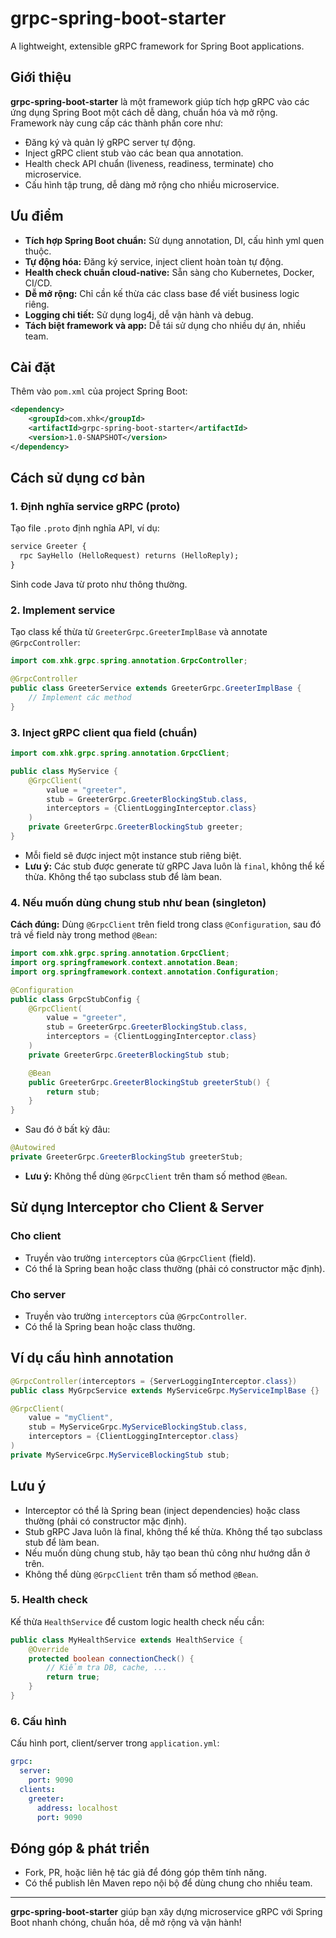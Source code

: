 # grpc-spring-boot-starter

A lightweight, extensible gRPC framework for Spring Boot applications.

## Giới thiệu

**grpc-spring-boot-starter** là một framework giúp tích hợp gRPC vào các ứng dụng Spring Boot một cách dễ dàng, chuẩn hóa và mở rộng. Framework này cung cấp các thành phần core như:
- Đăng ký và quản lý gRPC server tự động.
- Inject gRPC client stub vào các bean qua annotation.
- Health check API chuẩn (liveness, readiness, terminate) cho microservice.
- Cấu hình tập trung, dễ dàng mở rộng cho nhiều microservice.

## Ưu điểm
- **Tích hợp Spring Boot chuẩn:** Sử dụng annotation, DI, cấu hình yml quen thuộc.
- **Tự động hóa:** Đăng ký service, inject client hoàn toàn tự động.
- **Health check chuẩn cloud-native:** Sẵn sàng cho Kubernetes, Docker, CI/CD.
- **Dễ mở rộng:** Chỉ cần kế thừa các class base để viết business logic riêng.
- **Logging chi tiết:** Sử dụng log4j, dễ vận hành và debug.
- **Tách biệt framework và app:** Dễ tái sử dụng cho nhiều dự án, nhiều team.

## Cài đặt

Thêm vào `pom.xml` của project Spring Boot:
```xml
<dependency>
    <groupId>com.xhk</groupId>
    <artifactId>grpc-spring-boot-starter</artifactId>
    <version>1.0-SNAPSHOT</version>
</dependency>
```

## Cách sử dụng cơ bản

### 1. Định nghĩa service gRPC (proto)
Tạo file `.proto` định nghĩa API, ví dụ:
```proto
service Greeter {
  rpc SayHello (HelloRequest) returns (HelloReply);
}
```
Sinh code Java từ proto như thông thường.

### 2. Implement service
Tạo class kế thừa từ `GreeterGrpc.GreeterImplBase` và annotate `@GrpcController`:
```java
import com.xhk.grpc.spring.annotation.GrpcController;

@GrpcController
public class GreeterService extends GreeterGrpc.GreeterImplBase {
    // Implement các method
}
```

### 3. Inject gRPC client qua field (chuẩn)
```java
import com.xhk.grpc.spring.annotation.GrpcClient;

public class MyService {
    @GrpcClient(
        value = "greeter",
        stub = GreeterGrpc.GreeterBlockingStub.class,
        interceptors = {ClientLoggingInterceptor.class}
    )
    private GreeterGrpc.GreeterBlockingStub greeter;
}
```
- Mỗi field sẽ được inject một instance stub riêng biệt.
- **Lưu ý:** Các stub được generate từ gRPC Java luôn là `final`, không thể kế thừa. Không thể tạo subclass stub để làm bean.

### 4. Nếu muốn dùng chung stub như bean (singleton)
**Cách đúng:** Dùng `@GrpcClient` trên field trong class `@Configuration`, sau đó trả về field này trong method `@Bean`:
```java
import com.xhk.grpc.spring.annotation.GrpcClient;
import org.springframework.context.annotation.Bean;
import org.springframework.context.annotation.Configuration;

@Configuration
public class GrpcStubConfig {
    @GrpcClient(
        value = "greeter",
        stub = GreeterGrpc.GreeterBlockingStub.class,
        interceptors = {ClientLoggingInterceptor.class}
    )
    private GreeterGrpc.GreeterBlockingStub stub;

    @Bean
    public GreeterGrpc.GreeterBlockingStub greeterStub() {
        return stub;
    }
}
```
- Sau đó ở bất kỳ đâu:
```java
@Autowired
private GreeterGrpc.GreeterBlockingStub greeterStub;
```
- **Lưu ý:** Không thể dùng `@GrpcClient` trên tham số method `@Bean`.

## Sử dụng Interceptor cho Client & Server

### Cho client
- Truyền vào trường `interceptors` của `@GrpcClient` (field).
- Có thể là Spring bean hoặc class thường (phải có constructor mặc định).

### Cho server
- Truyền vào trường `interceptors` của `@GrpcController`.
- Có thể là Spring bean hoặc class thường.

## Ví dụ cấu hình annotation

```java
@GrpcController(interceptors = {ServerLoggingInterceptor.class})
public class MyGrpcService extends MyServiceGrpc.MyServiceImplBase {}

@GrpcClient(
    value = "myClient",
    stub = MyServiceGrpc.MyServiceBlockingStub.class,
    interceptors = {ClientLoggingInterceptor.class}
)
private MyServiceGrpc.MyServiceBlockingStub stub;
```

## Lưu ý
- Interceptor có thể là Spring bean (inject dependencies) hoặc class thường (phải có constructor mặc định).
- Stub gRPC Java luôn là final, không thể kế thừa. Không thể tạo subclass stub để làm bean.
- Nếu muốn dùng chung stub, hãy tạo bean thủ công như hướng dẫn ở trên.
- Không thể dùng `@GrpcClient` trên tham số method `@Bean`.

### 5. Health check
Kế thừa `HealthService` để custom logic health check nếu cần:
```java
public class MyHealthService extends HealthService {
    @Override
    protected boolean connectionCheck() {
        // Kiểm tra DB, cache, ...
        return true;
    }
}
```

### 6. Cấu hình
Cấu hình port, client/server trong `application.yml`:
```yaml
grpc:
  server:
    port: 9090
  clients:
    greeter:
      address: localhost
      port: 9090
```

## Đóng góp & phát triển
- Fork, PR, hoặc liên hệ tác giả để đóng góp thêm tính năng.
- Có thể publish lên Maven repo nội bộ để dùng chung cho nhiều team.

---

**grpc-spring-boot-starter** giúp bạn xây dựng microservice gRPC với Spring Boot nhanh chóng, chuẩn hóa, dễ mở rộng và vận hành! 
